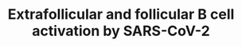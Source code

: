 ---
annotations:
- id: PW:0000822
  parent: signaling pathway
  type: Pathway Ontology
  value: B cell receptor signaling pathway
- id: PW:0000013
  parent: disease pathway
  type: Pathway Ontology
  value: disease pathway
- id: PW:0000003
  parent: signaling pathway
  type: Pathway Ontology
  value: signaling pathway
- id: DOID:0080600
  parent: disease by infectious agent
  type: Disease Ontology
  value: COVID-19
- id: DOID:2945
  parent: disease by infectious agent
  type: Disease Ontology
  value: severe acute respiratory syndrome
- id: CL:0000843
  parent: native cell
  type: Cell Type Ontology
  value: follicular B cell
authors:
- Nuraytalih
- AlexanderPico
- Egonw
- NhungP
- Jfigueirahasbun
description: 'The pathway model depicts the initial B cell activation inside the lymph
  node and the following activation routes to differentiate to either plasmablast
  cells following the extrafollicular pathway or memory B cells through the follicular
  pathway. Detailed pathway description and its application for data visualization
  can be found in this preprint doi: https://doi.org/10.1101/2022.12.19.521064   '
last-edited: 2023-01-18
organisms:
- Homo sapiens
redirect_from:
- /index.php/Pathway:WP5218
- /instance/WP5218
- /instance/WP5218_r124884
revision: r124884
schema-jsonld:
- '@context': https://schema.org/
  '@id': https://wikipathways.github.io/pathways/WP5218.html
  '@type': Dataset
  creator:
    '@type': Organization
    name: WikiPathways
  description: 'The pathway model depicts the initial B cell activation inside the
    lymph node and the following activation routes to differentiate to either plasmablast
    cells following the extrafollicular pathway or memory B cells through the follicular
    pathway. Detailed pathway description and its application for data visualization
    can be found in this preprint doi: https://doi.org/10.1101/2022.12.19.521064   '
  keywords:
  - AID
  - APRIL
  - BACH2
  - BAFF
  - BCL6
  - BCR
  - BLNK
  - BTLA
  - Blimp1
  - CCL19
  - CCL21
  - CCR7
  - CD11c
  - CD18
  - CD19
  - CD1d
  - CD21
  - CD22
  - CD35
  - CD40
  - CD40L
  - CD69
  - CD79A
  - CD80
  - CD82
  - CR1
  - CRP
  - CXCL12
  - CXCL13
  - CXCR4
  - CXCR5
  - Compl. C3
  - Compl. C4-A
  - EBI2
  - EBI3
  - ETS1
  - FOXO1
  - FcRL5
  - HSPA8
  - ICOS
  - ICOSL
  - IFIT2
  - IFITM1
  - IFN-α
  - IFN-γ
  - IFNG-AS1
  - IGHV4-34
  - IL-10
  - IL-2
  - IL-21
  - IL-4
  - IL-6
  - IL12
  - 'IL6 '
  - IRF4
  - IRF8
  - ISG15
  - IgG
  - IgM
  - MFGE8
  - MS4A1
  - N
  - NEAT1
  - PAX5
  - PD1
  - PRDM1
  - PTCRA
  - PTPRC
  - S
  - SAP
  - SELL
  - SLAMF7
  - STAT5A
  - SYK
  - TBET
  - TBX21
  - TLR4
  - TLR7
  - TMSB10
  - TNF-α
  - XBP1
  - ZEB2
  - c-Maf
  - α-GalCer
  license: CC0
  name: Extrafollicular and follicular B cell activation by SARS-CoV-2
seo: CreativeWork
title: Extrafollicular and follicular B cell activation by SARS-CoV-2
wpid: WP5218
---